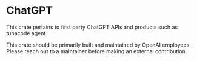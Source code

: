 # ChatGPT

This crate pertains to first party ChatGPT APIs and products such as tunacode agent.

This crate should be primarily built and maintained by OpenAI employees. Please reach out to a maintainer before making an external contribution.
